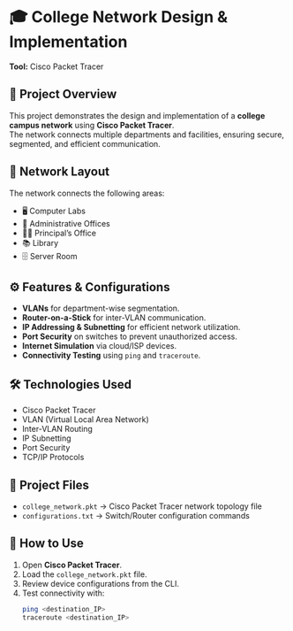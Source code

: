# 🎓 College Network Design & Implementation

**Tool:** Cisco Packet Tracer  

## 📜 Project Overview
This project demonstrates the design and implementation of a **college campus network** using **Cisco Packet Tracer**.  
The network connects multiple departments and facilities, ensuring secure, segmented, and efficient communication.

## 🏫 Network Layout
The network connects the following areas:
- 🖥️ Computer Labs
- 🏢 Administrative Offices
- 🧑‍💼 Principal’s Office
- 📚 Library
- 🗄️ Server Room

## ⚙️ Features & Configurations
- **VLANs** for department-wise segmentation.
- **Router-on-a-Stick** for inter-VLAN communication.
- **IP Addressing & Subnetting** for efficient network utilization.
- **Port Security** on switches to prevent unauthorized access.
- **Internet Simulation** via cloud/ISP devices.
- **Connectivity Testing** using `ping` and `traceroute`.

## 🛠️ Technologies Used
- Cisco Packet Tracer
- VLAN (Virtual Local Area Network)
- Inter-VLAN Routing
- IP Subnetting
- Port Security
- TCP/IP Protocols

## 📂 Project Files
- `college_network.pkt` → Cisco Packet Tracer network topology file
- `configurations.txt` → Switch/Router configuration commands

## 🚀 How to Use
1. Open **Cisco Packet Tracer**.
2. Load the `college_network.pkt` file.
3. Review device configurations from the CLI.
4. Test connectivity with:
   ```bash
   ping <destination_IP>
   traceroute <destination_IP>
